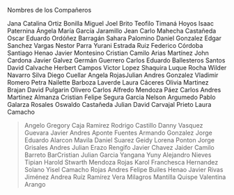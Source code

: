 Nombres de los Compañeros

Jana Catalina Ortiz Bonilla
Miguel Joel Brito
Teofilo Timaná Hoyos
Isaac Paternina
Ángela María García Jaramillo
Jean Carlo Mahecha Castañeda
Oscar Eduardo Ordóñez Barragán
Sahara Palomino
Daniel Gonzalez
Edgar Sanchez Vargas
Nestor Parra
Yurani Estrada Ruiz
Federico Córdoba
Santiago Henao
Javier Montesino
Cristian Camilo Arias Martínez
John Cardona
Javier Galvez
Germán Guerrero
Carlos Eduardo Ballesteros Santos
David Calvache
Herbert Campos
Victor Lopez
Shaquira Luque Rocha
Wilder Navarro Silva
Diego Cuellar
Angela RojasJulian Andres Gonzalez
Vladimir Romero
Petra Nailette Barboza Laverde
Laura Cáceres
Olivia Martinez
Brajan David Pulgarin Olivero
Carlos Alfredo Mendoza Páez
Carlos Andres Martinez Almanza
Cristian Felipe Segura Garcia
Nelson Argumedo
Pablo Galarza Rosales
Oswaldo Castañeda
Julian David Carvajal Prieto
Laura Camacho

> Angelo Gregory Caja Ramirez
> Rodrigo Castillo
> Danny Vasquez Guevara
> Javier Andres Aponte Fuentes
> Armando Gonzalez
> Jorge Eduardo Alarcon Mavila
> Daniel Suarez
> Geidy Lorena Ponton
> Jorge Grisales
> Andres Julian Erazo Rengifo
> Javier Chavez
> Jaider Camilo Barreto BarCristian Julian Garcia Yangana
> Yuny Alejandro Nieves Tipian
> Harold Stwarth Mendoza Rojas
> Karol Franchesca Hernandez Solano
> Yisel Camacho Rojas
> Andres Felipe Builes Henao
> Javier Rivas Jiménez
> Andrea Ruíz Ramírez
> Vera Milagros Mantilla Quispe
> Valentina Arango
